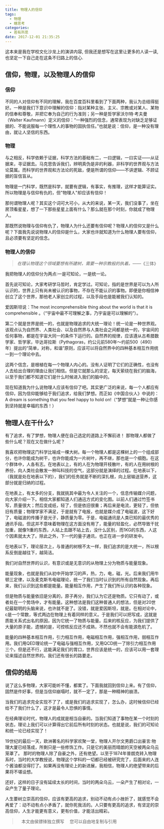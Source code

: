 ```yaml
---
title: 物理人的信仰
tags:
  - 物理
  - 瞎思考
categories:
  - 若有所思
date: 2017-12-01 21:35:25
---
```

这本来是我在学校文化沙龙上的演讲内容, 但我还是想写在这里让更多的人读一读, 也坚定一下自己走在这条不归路上的信心.
<!-- more -->

## 信仰，物理，以及物理人的信仰

### 信仰

不同的人对信仰有不同的理解，我在百度百科里看到了下面两种，我认为总结得挺好。一种是我们下意识中理解的信仰：指对某种主张、主义、宗教或对某人、某物的信奉和尊敬，并把它奉为自己的行为准则；另一种是哲学家沃尔特·考夫曼（Walter Kaufmann）定义的信仰：“一种强烈的信念，通常表现为对缺乏足够证据的、不能说服每一个理性人的事物的固执信任。”也就是说：信仰，是一种没有理由，就让人坚信的东西。

### 物理

与之相反，科学依赖于证据，科学方法的基础有二，一曰逻辑，一曰实证——从证据来，寻证据去。马克思告诉我们，辨明真伪是非的利器，非科学的世界观与方法论莫属。而科学的世界观和方法论的死敌，便是所谓的信仰——不讲逻辑、不顾证据的盲信盲从。

物理是一门科学，既然是科学，就要有逻辑，有事实，有推理，这样才能算证实。所以物理是与信仰有仇的，但"物理人"却应该有信仰！

那何谓物理人呢？其实这个词可大可小，从大的来说，某一天，我们没事了，坐在房顶看星星，想了一下那些星星上面有什么？那么就在那个时刻，你就成了物理人。

那既然说物理与信仰有仇了，物理人为什么还要有信仰呢？物理人的信仰又是什么呢？下面我先说说物理人的信仰是什么，大家也许就知道为什么物理人要有信仰，且必须要有坚定的信念。

### 物理人的信仰

> *在理认物理这个领域要想有所建树，需要一种宗教般的执着。*——《三体》


我把物理人的信仰分为两点∶一是可知论，一是统一论。

首先说可知论，大家考研学马哲时，肯定学过。可知论，指的是世界是可以为人所认识的，世界上只有尚未被认识的事物，不存在不能认识的事物。即便是你相信神创立了这个世界，那他老人家创立的过程，以及手段也是能被我们认知的。

爱因斯坦说：The most incomprehensible thing about the world is that it is comprehensible 。（“宇宙中最不可理解之事，乃宇宙是可以理解的”）。

第二个就是世界是统一的，也就是物理追求的大统一理论！统一论是一种世界观。该观点认为自然界、人类社会、以及自然界与人类社会之间都是统一的，宇宙间的任何事物，都是在宇宙大同一的条件下运行的。自然界的规律，应该遵从古希腊数学家、哲学家，毕达哥拉斯（Pythagoras，约公元前580年～约前500（490）年）提出的“简单，对称，和谐”原则，应该可以将自然界中的四种基本相互作用统一到一个理论中去。

这两个信念，是根植在每一个物理人内心的。没有人证明了它们的正确性，也没有人去给出合理的理由让我们相信。但是它就那么的坚定，每天萦绕在我们的脑海，以至于我们都不知道它们是什么时候进入我们的脑中的。

现在知道我为什么说物理人应该有信仰了吧。其实更广泛的来说，每一个人都应有信仰，因为信仰能够给于我们追求，给我们梦想。而正如《中国合伙人》中说的：A dream is something that you feel happy to hold on!（“梦想”就是一种让你感到坚持就是幸福的东西！）

## 物理人在干什么?

有了追求，有了梦想，物理人便在自己选定的道路上不懈前进！ 那物理人都做了些什么呢？现在又在做什么呢？

我喜欢把物理这门科学比喻成一棵大树。每一个物理人都是这棵树上的一个组成部分，也许你能成为树干，也许你能成为一片树叶，再不继，那也是一个细胞。在这个群体中，人各有志。在地表以上，有的人在为物理开枝散叶，有的人在用树根的养份，向人类社会散发一种叫科技的空气，这部分就是演绎的过程。在地表以下，（我就是处在地表以下的），我们的任务就是不断的深扎根，向上层输送营养，这部分就是归纳的过程。

在地表上，有太多的分支，我就挑其中最为令人关注的一个，信息传输媒介问题，向大家介绍一下。相信大家都知道人们通迅方式的变化图。以前人们通过竹签书写，质量很大；然后变成纸，轻了，但是依旧很重；再后来是电流，更轻了，但依旧有质量；物理学家不满足，于是就有了电报，也就是媒介成了电磁波，这下好了，电磁波的传播子是光子，静质量为零。于是，电磁通讯是人类已知的最优秀的通讯手段。但这并不意味着物理在这方面没有用了，能量的轻盈化，必然导致干扰加重，就像1t重的东西，人站上去跟不站上去，没什么区别，而1KG的东西，人这个因素就太大了。除此之外，下一代的量子通讯，也正在进一步的研发中。

在地表以下，理论层次上，与普通的树根不太一样，我们追求的是大统一，所以根系反倒是越往下，越简洁。

我们对自然世界的认识，有意识或是无意识的从物理上分为物质与能量现象。

能量现象，也就是我们从初中开始学习的声，热，力，电，磁，光。后来我们用牛顿三定律，以及麦克斯韦电磁理论，统一了我们当时认识到的所有自然现象。再后来，我们认识到这些都是能量。能量相互作用，产生了我们所认识的各种现象。

但是物质与能量依旧是分离的，原子再分，我们认为它还是物质。它只有动了，或者处在一个势场中，才有能量。这种想法是我们这种普通人的想法，但是对20世纪最聪明的头脑来说，也许就不是了。没错，就是爱因斯坦，就是。在相对论中，c是一个常数，等式两边在物理上有着同样的意义。于是我们可以把写成，这就是质能关系式出名的原因，因为它统一了物质与能量。后来的核反应，为我们提供了大量的原子能，遗憾的是，可控核反应还不成熟，不然也就不会有能源危机了。

能量的四种基本相互作用，引力相互作用，电磁相互作用，强相互作用，弱相互作用。我们用QED理论统一了电磁与强相互作用，又用QCD统一了除引力相互作用三个。但是还不行，这能满足我们的胃口，世界应该是统一的，应该可以用一套理论来描述自然世界的。我们还有很长的路要走。

## 信仰的结局

说了这么多物理，大家可能听不懂，都累了。下面我就回到信仰上来。有了信仰，固然是件好事，但是当信仰崩塌时，就不一定了，那是一种精神的崩溃。

当我们的追求完全实现不了了，或是我们的追求实现了，怎么办，这时候信仰已经给不了我们什么了，这才是最令人恐惧的事情。

在经典理论时代，物理人的成就是相当自豪的。当我们知道了事物在某一个时刻的状态，理论上我们可以计算得出它前后所有时刻的状态。也就是说，我们的可知论和统一论已经实现了！

19世纪的最后一天，欧洲著名的科学家欢聚一堂，物理人开尔文男爵口出豪言:物理大厦已经落成，所剩只是一些修饰工作。只是它的美丽而晴朗的天空被两朵乌云笼罩了。
那时的物理人除了自豪之外，还有绝望。以至于1874年普朗克转入物理系时，当时的大学教授说，物理这个学科的一切都已经被研究完了，后面来的人连个酱油都没得打了。如果再没有理论上的新进展，我相信，物理人的绝望带来的后果将不堪设想。

还好，这样的日子没有延续太长的时间，当时的两朵乌云，一朵产生了相对论，一朵产生了量子理论。

人生要树立崇高的信仰，应该有更高的追求，别动不动有点小挫折了，就感觉不会再爱了：动不动有点小矛盾了，就你死我活的。人只要有更高的追求，有坚定的崇高信仰，人生才能更有意义，更有价值，才能活出精彩。

>　本文由侯镖锋独立撰写
>　您可以自由地复制与引用

